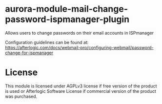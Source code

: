 # aurora-module-mail-change-password-ispmanager-plugin
Allows users to change passwords on their email accounts in ISPmanager

Configuration guidelines can be found at:
https://afterlogic.com/docs/webmail-pro/configuring-webmail/password-change-for-ispmanager

# License
This module is licensed under AGPLv3 license if free version of the product is used or Afterlogic Software License if commercial version of the product was purchased. 
